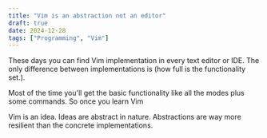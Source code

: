 ```yaml
---
title: "Vim is an abstraction not an editor"
draft: true
date: 2024-12-28
tags: ["Programming", "Vim"]
---
```


These days you can find Vim implementation in every text editor or IDE. The
only difference between implementations is (how full is the functionality
set.).

Most of the time you'll get the basic functionality like all the modes plus
some commands. So once you learn Vim 

Vim is an idea. Ideas are abstract in nature. Abstractions are way more
resilient than the concrete implementations. 
